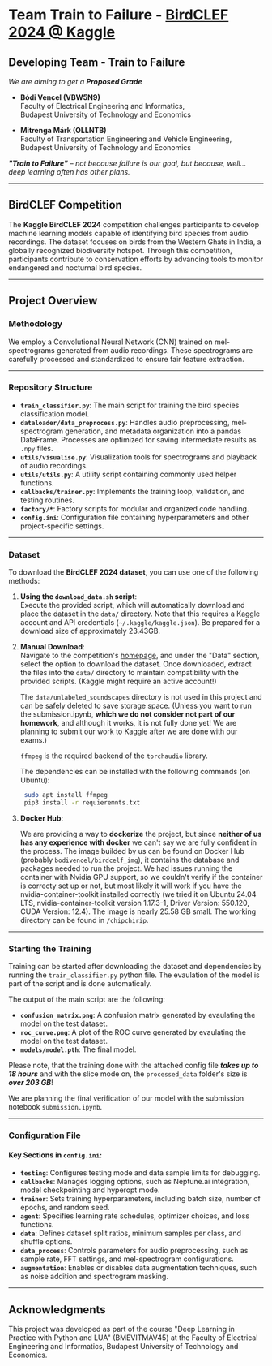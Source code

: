 # Team Train to Failure - [BirdCLEF 2024 @ Kaggle](https://www.kaggle.com/competitions/birdclef-2024)

## Developing Team - Train to Failure

*We are aiming to get a **Proposed Grade***

- **Bódi Vencel (VBW5N9)**  
  Faculty of Electrical Engineering and Informatics,  
  Budapest University of Technology and Economics

- **Mitrenga Márk (OLLNTB)**  
  Faculty of Transportation Engineering and Vehicle Engineering,  
  Budapest University of Technology and Economics

***"Train to Failure"** – not because failure is our goal, but because, well... deep learning often has other plans.*

---

## BirdCLEF Competition

The **Kaggle BirdCLEF 2024** competition challenges participants to develop machine learning models capable of identifying bird species from audio recordings. The dataset focuses on birds from the Western Ghats in India, a globally recognized biodiversity hotspot. Through this competition, participants contribute to conservation efforts by advancing tools to monitor endangered and nocturnal bird species.

---

## Project Overview

### Methodology

We employ a Convolutional Neural Network (CNN) trained on mel-spectrograms generated from audio recordings. These spectrograms are carefully processed and standardized to ensure fair feature extraction.

---

### Repository Structure

- **`train_classifier.py`**: The main script for training the bird species classification model.
- **`dataloader/data_preprocess.py`**: Handles audio preprocessing, mel-spectrogram generation, and metadata organization into a pandas DataFrame. Processes are optimized for saving intermediate results as `.npy` files.
- **`utils/visualise.py`**: Visualization tools for spectrograms and playback of audio recordings.
- **`utils/utils.py`**: A utility script containing commonly used helper functions.
- **`callbacks/trainer.py`**: Implements the training loop, validation, and testing routines.
- **`factory/*`**: Factory scripts for modular and organized code handling.
- **`config.ini`**: Configuration file containing hyperparameters and other project-specific settings.

---

### Dataset

To download the **BirdCLEF 2024 dataset**, you can use one of the following methods:

1. **Using the `download_data.sh` script**:  
   Execute the provided script, which will automatically download and place the dataset in the `data/` directory. Note that this requires a Kaggle account and API credentials (`~/.kaggle/kaggle.json`). Be prepared for a download size of approximately 23.43GB. 

2. **Manual Download**:  
   Navigate to the competition's [homepage](https://www.kaggle.com/competitions/birdclef-2024), and under the "Data" section, select the option to download the dataset. Once downloaded, extract the files into the `data/` directory to maintain compatibility with the provided scripts. (Kaggle might require an active account!)

    The `data/unlabeled_soundscapes` directory is not used in this project and can be safely deleted to save storage space. (Unless you want to run the submission.ipynb, **which we do not consider not part of our homework**, and although it works, it is not fully done yet! We are planning to submit our work to Kaggle after we are done with our exams.)

    `ffmpeg` is the required backend of the `torchaudio` library.

    The dependencies can be installed with the following commands (on Ubuntu):

   ```bash
    sudo apt install ffmpeg
    pip3 install -r requieremnts.txt
    ```

3. **Docker Hub**:

    We are providing a way to **dockerize** the project, but since **neither of us has any experience with docker** we can't say we are fully confident in the process. The image builded by us can be found on Docker Hub (probably ``bodivencel/birdcelf_img``), it contains the database and packages needed to run the project. We had issues running the container with Nvidia GPU support, so we couldn't verify if the container is correcty set up or not, but most likely it will work if you have the nvidia-container-toolkit installed correctly (we tried it on Ubuntu 24.04 LTS, nvidia-container-toolkit version 1.17.3-1, Driver Version: 550.120, CUDA Version: 12.4). The image is nearly 25.58 GB small. The working directory can be found in `/chipchirip`.

---

### Starting the Training

Training can be started after downloading the dataset and dependencies by running the `train_classifier.py` python file. The evaulation of the model is part of the script and is done automaticaly.

The output of the main script are the following:
- **`confusion_matrix.png`**: A confusion matrix generated by evaulating the model on the test dataset.
- **`roc_curve.png`**: A plot of the ROC curve generated by evaulating the model on the test dataset.
- **`models/model.pth`**: The final model.

Please note, that the training done with the attached config file ***takes up to 18 hours*** and with the slice mode on, the `processed_data` folder's size is ***over 203 GB***!

We are planning the final verification of our model with the submission notebook `submission.ipynb`. 

---

### Configuration File

#### Key Sections in `config.ini`:

- **`testing`**: Configures testing mode and data sample limits for debugging.
- **`callbacks`**: Manages logging options, such as Neptune.ai integration, model checkpointing and hyperopt mode.
- **`trainer`**: Sets training hyperparameters, including batch size, number of epochs, and random seed.
- **`agent`**: Specifies learning rate schedules, optimizer choices, and loss functions.
- **`data`**: Defines dataset split ratios, minimum samples per class, and shuffle options.
- **`data_process`**: Controls parameters for audio preprocessing, such as sample rate, FFT settings, and mel-spectrogram configurations.
- **`augmentation`**: Enables or disables data augmentation techniques, such as noise addition and spectrogram masking.

---

## Acknowledgments

This project was developed as part of the course "Deep Learning in Practice with Python and LUA" (BMEVITMAV45) at the Faculty of Electrical Engineering and Informatics, Budapest University of Technology and Economics.
